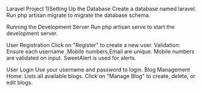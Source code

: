 Laravel Project
1)Setting Up the Database
Create a database named laravel.
Run php artisan migrate to migrate the database schema.

Running the Development Server
Run php artisan serve to start the development server.

User Registration
Click on "Register" to create a new user.
Validation: Ensure each username ,Mobile numbers,Email are unique. Mobile numbers are validated on input.
SweetAlert is used for alerts.

User Login
Use your username and password to login.
Blog Management
Home: Lists all available blogs.
Click on "Manage Blog" to create, delete, or edit blogs.
